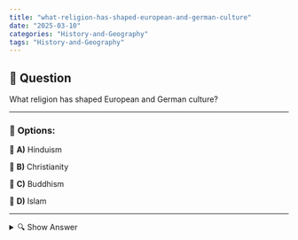 ```yaml
---
title: "what-religion-has-shaped-european-and-german-culture"
date: "2025-03-10"
categories: "History-and-Geography"
tags: "History-and-Geography"
---
```


## 📌 **Question**

What religion has shaped European and German culture?



---

### 📝 **Options:**

🔘 **A)** Hinduism

🔘 **B)** Christianity

🔘 **C)** Buddhism

🔘 **D)** Islam

---

<details>
  <summary>🔍 Show Answer</summary>

  <p>
💡  <b>Correct Answer:</b>  b
  </p>
  <p>
    📖<b>Explanation:</b>
    European and German culture has been strongly influenced by religious influences for centuries. Christianity, in particular, played a central role in the development of art, architecture, legal systems, and social values. Churches built impressive cathedrals, religious holidays shaped the calendar, and Christian ethics influenced social interaction. Education and science were also often promoted by church institutions. Other religions such as Hinduism, Buddhism or Islam also had influence, but to a lesser extent compared to Christianity, which established the dominant form of culture in Europe and Germany.
  </p>
</details>
